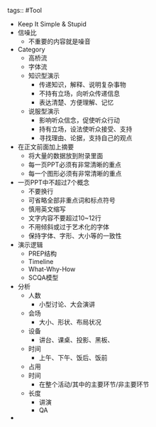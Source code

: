 tags:: #Tool

  - Keep It Simple & Stupid
  - 信噪比
    - 不重要的内容就是噪音
  - Category
    - 高桥流
    - 字体流
    - 知识型演示
      - 传递知识，解释、说明复杂事物
      - 不持有立场，向听众传递信息
      - 表达清楚、方便理解、记忆
    - 说服型演示
      - 影响听众信念，促使听众行动
      - 持有立场，设法使听众接受、支持
      - 寻找理由、论据，支持自己的观点
  - 在正文前面加上摘要
    - 将大量的数据放到附录里面
    - 每一页PPT必须有非常清晰的重点
    - 每一个图形必须有非常清晰的重点
  - 一页PPT中不超过7个概念
    - 不要换行
    - 可省略全部非重点词和标点符号
    - 慎用英文缩写
    - 文字内容不要超过10~12行
    - 不用倾斜或过于艺术化的字体
    - 保持字体、字形、大小等的一致性
  - 演示逻辑
    - PREP结构
    - Timeline
    - What-Why-How
    - SCQA模型
  - 分析
    - 人数
      - 小型讨论、大会演讲
    - 会场
      - 大小、形状、布局状况
    - 设备
      - 讲台、课桌、投影、黑板、
    - 时间
      - 上午、下午、饭后、饭前
    - 占用
    - 时间
      - 在整个活动/其中的主要环节/非主要环节
    - 长度
      - 讲演
      - QA
-